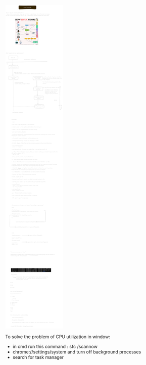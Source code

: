 ![linux](/images/linux%20command.png)


To solve the problem of CPU utilization in window:
- in cmd run this command : sfc /scannow
- chrome://settings/system and turn off background processes
- search for task manager 

